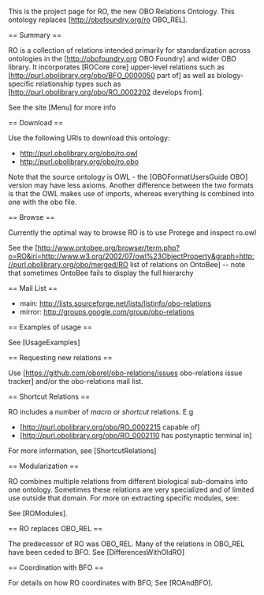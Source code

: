 This is the project page for RO, the new OBO Relations Ontology. This ontology replaces [http://obofoundry.org/ro OBO_REL].

== Summary ==

RO is a collection of relations intended primarily for standardization across ontologies in the [http://obofoundry.org OBO Foundry] and wider OBO library. It incorporates [ROCore core] upper-level relations such as [http://purl.obolibrary.org/obo/BFO_0000050 part of] as well as biology-specific relationship types such as [http://purl.obolibrary.org/obo/RO_0002202 develops from].

See the site [Menu] for more info

== Download ==

Use the following URIs to download this ontology:

 * http://purl.obolibrary.org/obo/ro.owl
 * http://purl.obolibrary.org/obo/ro.obo

Note that the source ontology is OWL - the [OBOFormatUsersGuide OBO] version may have less axioms. Another difference between the two formats is that the OWL makes use of imports, whereas everything is combined into one with the obo file.

== Browse ==

Currently the optimal way to browse RO is to use Protege and inspect ro.owl

See the [http://www.ontobee.org/browser/term.php?o=RO&iri=http://www.w3.org/2002/07/owl%23ObjectProperty&graph=http://purl.obolibrary.org/obo/merged/RO list of relations on OntoBee] -- note that sometimes OntoBee fails to display the full hierarchy

== Mail List ==

 * main: http://lists.sourceforge.net/lists/listinfo/obo-relations
 * mirror: http://groups.google.com/group/obo-relations


== Examples of usage ==

See [UsageExamples]

== Requesting new relations ==

Use [https://github.com/oborel/obo-relations/issues obo-relations issue tracker] and/or the obo-relations mail list.

== Shortcut Relations ==

RO includes a number of _macro_ or _shortcut_ relations. E.g

 * [http://purl.obolibrary.org/obo/RO_0002215 capable of]
 * [http://purl.obolibrary.org/obo/RO_0002110 has postynaptic terminal in]

For more information, see [ShortcutRelations]

== Modularization ==

RO combines multiple relations from different biological sub-domains into one ontology. Sometimes these relations are very specialized and of limited use outside that domain. For more on extracting specific modules, see:

See [ROModules].

== RO replaces OBO_REL ==

The predecessor of RO was OBO_REL. Many of the relations in OBO_REL have been ceded to BFO. See [DifferencesWithOldRO]

== Coordination with BFO ==

For details on how RO coordinates with BFO, See [ROAndBFO].
